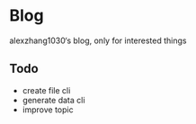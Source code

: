 # Blog
alexzhang1030‘s blog, only for interested things


## Todo

- create file cli
- generate data cli
- improve topic